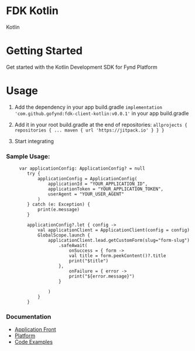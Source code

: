 # FDK Kotlin


Kotlin 

# Getting Started
Get started with the Kotlin Development SDK for Fynd Platform


# Usage

1. Add the dependency in your app build.gradle 
    `implementation 'com.github.gofynd:fdk-client-kotlin:v0.0.1'` 
    in your app build.gradle 

2. Add it in your root build.gradle at the end of repositories:
     `allprojects {
		repositories {
			...
			maven { url 'https://jitpack.io' }
		}
	}`
3. Start integrating


### Sample Usage:


```
     var applicationConfig: ApplicationConfig? = null
        try {
            applicationConfig = ApplicationConfig(
                applicationId = "YOUR_APPLICATION_ID",
                applicationToken = "YOUR_APPLICATION_TOKEN",
                userAgent = "YOUR_USER_AGENT"
            )
        } catch (e: Exception) {
            print(e.message)
        }

        applicationConfig?.let { config ->
            val applicationClient = ApplicationClient(config = config)
            GlobalScope.launch {
                applicationClient.lead.getCustomForm(slug="form-slug")
                    .safeAwait(
                        onSuccess = { form ->
                        val title = form.peekContent()?.title
                        print("$title")
                    },
                        onFailure = { error ->
                        print("${error.message}")
                    }

                )
            }
        }

```

### Documentation

* [Application Front](documentation/APPLICATION.md)
* [Platform](documentation/PLATFORM.md)
* [Code Examples](documentation/EXAMPLES.md)